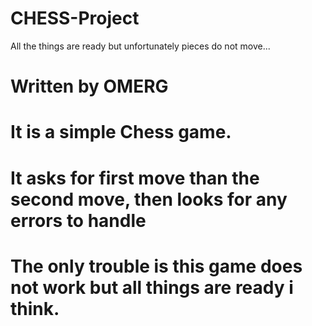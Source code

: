 # CHESS-Project
All the things are ready but unfortunately pieces do not move...
# Written by OMERG
# It is a simple Chess game.
# It asks for first move than the second move, then looks for any errors to handle
# The only trouble is this game does not work but all things are ready i think.
